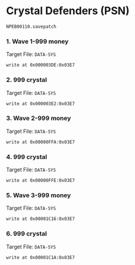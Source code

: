 # Crystal Defenders (PSN) 

`NPEB00110.savepatch`

### 1. Wave 1-999 money

Target File: `DATA-SYS`

```
write at 0x000003DE:0x03E7
```

### 2. 999 crystal

Target File: `DATA-SYS`

```
write at 0x000003E2:0x03E7
```

### 3. Wave 2-999 money

Target File: `DATA-SYS`

```
write at 0x00000FFA:0x03E7
```

### 4. 999 crystal

Target File: `DATA-SYS`

```
write at 0x00000FFE:0x03E7
```

### 5. Wave 3-999 money

Target File: `DATA-SYS`

```
write at 0x00001C16:0x03E7
```

### 6. 999 crystal

Target File: `DATA-SYS`

```
write at 0x00001C1A:0x03E7
```

